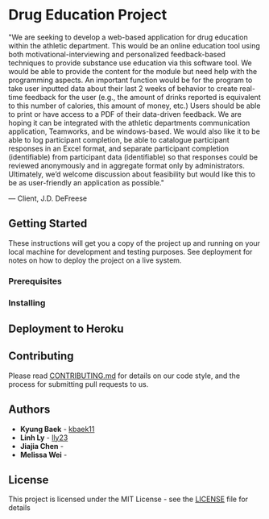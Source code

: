 # Drug Education Project

"We are seeking to develop a web-based application for drug education within the athletic department. This would be an online education tool using both motivational-interviewing and personalized feedback-based techniques to provide substance use education via this software tool. We would be able to provide the content for the module but need help with the programming aspects. An important function would be for the program to take user inputted data about their last 2 weeks of behavior to create real-time feedback for the user (e.g., the amount of drinks reported is equivalent to this number of calories, this amount of money, etc.) Users should be able to print or have access to a PDF of their data-driven feedback. We are hoping it can be integrated with the athletic departments communication application, Teamworks, and be windows-based. We would also like it to be able to log participant completion, be able to catalogue participant responses in an Excel format, and separate participant completion (identifiable) from participant data (identifiable) so that responses could be reviewed anonymously and in aggregate format only by administrators. Ultimately, we’d welcome discussion about feasibility but would like this to be as user-friendly an application as possible." 

  — Client, J.D. DeFreese

## Getting Started

These instructions will get you a copy of the project up and running on your local machine for development and testing purposes. See deployment for notes on how to deploy the project on a live system.

### Prerequisites


### Installing


## Deployment to Heroku


## Contributing

Please read [CONTRIBUTING.md](CONTRIBUTING.md) for details on our code style, and the process for submitting pull requests to us.

## Authors

* **Kyung Baek** - [kbaek11](https://github.com/kbaek11)
* **Linh Ly** - [lly23](https://github.com/lly23)
* **Jiajia Chen** - 
* **Melissa Wei** - 

## License

This project is licensed under the MIT License - see the [LICENSE](LICENSE) file for details
